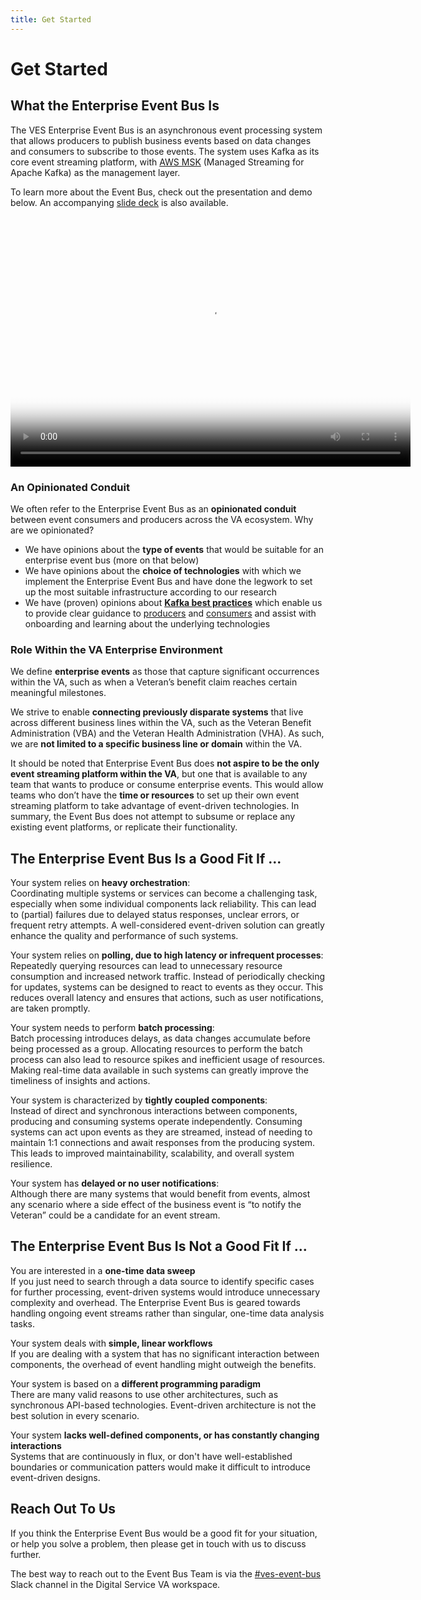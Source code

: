 ```yaml
---
title: Get Started
---
```


# Get Started

## What the Enterprise Event Bus Is

The VES Enterprise Event Bus is an asynchronous event processing system that allows producers to publish business events based on data changes and consumers to subscribe to those events. The system uses Kafka as its core event streaming platform, with [AWS MSK](https://aws.amazon.com/msk/) (Managed Streaming for Apache Kafka) as the management layer.

To learn more about the Event Bus, check out the presentation and demo below. An accompanying [slide deck](https://github.com/department-of-veterans-affairs/VES/blob/master/research/Event%20Bus/Presentations%20and%20Deliverables/2023-08-08%20-%20Event%20Bus%20-%20State%20of%20the%20System.pdf) is also available.

<video width="640" height="400" crossorigin="anonymous" controls poster="../img/phase3_demo_poster.png">
  <source src="../videos/phase3_demo.mp4" type="video/mp4">
</video>

### An Opinionated Conduit

We often refer to the Enterprise Event Bus as an **opinionated conduit** between event consumers and producers across the VA ecosystem. Why are we opinionated?

* We have opinions about the **type of events** that would be suitable for an enterprise event bus (more on that below)
* We have opinions about the **choice of technologies** with which we implement the Enterprise Event Bus and have done the legwork to set up the most suitable infrastructure according to our research
* We have (proven) opinions about [**Kafka best practices**](https://github.com/department-of-veterans-affairs/VES/blob/master/research/Event%20Bus/Engineering/ADR/ADR%20event%20design.md) which enable us to provide clear guidance to [producers](./produce-events.md) and [consumers](./consume-events.md) and assist with onboarding and learning about the underlying technologies

### Role Within the VA Enterprise Environment

We define **enterprise events** as those that capture significant occurrences within the VA, such as when a Veteran’s benefit claim reaches certain meaningful milestones.

We strive to enable **connecting previously disparate systems** that live across different business lines within the VA, such as the Veteran Benefit Administration (VBA) and the Veteran Health Administration (VHA). As such, we are **not limited to a specific business line or domain** within the VA.

It should be noted that Enterprise Event Bus does **not aspire to be the only event streaming platform within the VA**, but one that is available to any team that wants to produce or consume enterprise events. This would allow teams who don’t have the **time or resources** to set up their own event streaming platform to take advantage of event-driven technologies. In summary, the Event Bus does not attempt to subsume or replace any existing event platforms, or replicate their functionality.

## The Enterprise Event Bus Is a Good Fit If ...

Your system relies on **heavy orchestration**:<br/>
Coordinating multiple systems or services can become a challenging task, especially when some individual components lack reliability. This can lead to (partial) failures due to delayed status responses, unclear errors, or frequent retry attempts. A well-considered event-driven solution can greatly enhance the quality and performance of such systems.

Your system relies on **polling, due to high latency or infrequent processes**:<br/>
Repeatedly querying resources can lead to unnecessary resource consumption and increased network traffic. Instead of periodically checking for updates, systems can be designed to react to events as they occur. This reduces overall latency and ensures that actions, such as user notifications, are taken promptly.

Your system needs to perform **batch processing**:<br/>
Batch processing introduces delays, as data changes accumulate before being processed as a group. Allocating resources to perform the batch process can also lead to resource spikes and inefficient usage of resources. Making real-time data available in such systems can greatly improve the timeliness of insights and actions.

Your system is characterized by **tightly coupled components**:<br/>
Instead of direct and synchronous interactions between components, producing and consuming systems operate independently. Consuming systems can act upon events as they are streamed, instead of needing to maintain 1:1 connections and await responses from the producing system. This leads to improved maintainability, scalability, and overall system resilience.

Your system has **delayed or no user notifications**:<br/>
Although there are many systems that would benefit from events, almost any scenario where a side effect of the business event is “to notify the Veteran” could be a candidate for an event stream.

## The Enterprise Event Bus Is Not a Good Fit If ...

You are interested in a **one-time data sweep**<br/>
If you just need to search through a data source to identify specific cases for further processing, event-driven systems would introduce unnecessary complexity and overhead. The Enterprise Event Bus is geared towards handling ongoing event streams rather than singular, one-time data analysis tasks.

Your system deals with **simple, linear workflows**<br/>
If you are dealing with a system that has no significant interaction between components, the overhead of event handling might outweigh the benefits.

Your system is based on a **different programming paradigm**<br/>
There are many valid reasons to use other architectures, such as synchronous API-based technologies. Event-driven architecture is not the best solution in every scenario.

Your system **lacks well-defined components, or has constantly changing interactions**<br/>
Systems that are continuously in flux, or don't have well-established boundaries or communication patters would make it difficult to introduce event-driven designs.

## Reach Out To Us
If you think the Enterprise Event Bus would be a good fit for your situation, or help you solve a problem, then please get in touch with us to discuss further.

The best way to reach out to the Event Bus Team is via the [#ves-event-bus](https://dsva.slack.com/archives/C042ZQ7JUAX) Slack channel in the Digital Service VA workspace.
